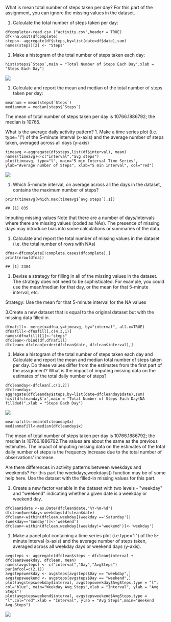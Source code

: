 What is mean total number of steps taken per day? For this part of the
assignment, you can ignore the missing values in the dataset.

1.  Calculate the total number of steps taken per day:

<!-- -->

    dfcomplete<-read.csv ("activity.csv",header = TRUE)
    df<-na.omit(dfcomplete)
    steps<- aggregate(df$steps,by=list(date=df$date),sum)
    names(steps)[2] <- "Steps"

1.  Make a histogram of the total number of steps taken each day:

<!-- -->

    hist(steps$`Steps`,main = "Total Number of Steps Each Day",xlab = "Steps Each Day")

![](PA1_template_files/figure-markdown_strict/hist-1.png)

1.  Calculate and report the mean and median of the total number of
    steps taken per day:

<!-- -->

    meannum = mean(steps$`Steps`)
    mediannum = median(steps$`Steps`)

The mean of total number of steps taken per day is 10766.1886792; the
median is 10765.

What is the average daily activity pattern? 1. Make a time series plot
(i.e. type="l") of the 5-minute interval (x-axis) and the average number
of steps taken, averaged across all days (y-axis)

    timeavg <-aggregate(df$steps,list(df$interval), mean)
    names(timeavg)<-c("interval","avg steps")
    plot(timeavg, type="l", main="5 min Interval Time Series", ylab="Average number of Steps", xlab="5 min interval", col="red")

![](PA1_template_files/figure-markdown_strict/time%20series-1.png)

1.  Which 5-minute interval, on average across all the days in the
    dataset, contains the maximum number of steps?

<!-- -->

    print(timeavg[which.max(timeavg$`avg steps`),1])

    ## [1] 835

Imputing missing values Note that there are a number of days/intervals
where there are missing values (coded as NAs). The presence of missing
days may introduce bias into some calculations or summaries of the data.

1.  Calculate and report the total number of missing values in the
    dataset (i.e. the total number of rows with NAs)

<!-- -->

    dfna<-dfcomplete[!complete.cases(dfcomplete),]
    print(nrow(dfna))

    ## [1] 2304

1.  Devise a strategy for filling in all of the missing values in
    the dataset. The strategy does not need to be sophisticated. For
    example, you could use the mean/median for that day, or the mean for
    that 5-minute interval, etc.

Strategy: Use the mean for that 5-minute interval for the NA values

3.Create a new dataset that is equal to the original dataset but with
the missing data filled in.

    dfnafill<- merge(x=dfna,y=timeavg, by="interval", all.x=TRUE)
    dfnafill<-dfnafill[,c(4,3,1)]
    names(dfnafill)[1]<-"steps"
    dfclean<-rbind(df,dfnafill)
    dfclean<-dfclean[order(dfclean$date, dfclean$interval),]

1.  Make a histogram of the total number of steps taken each day and
    Calculate and report the mean and median total number of steps taken
    per day. Do these values differ from the estimates from the first
    part of the assignment? What is the impact of imputing missing data
    on the estimates of the total daily number of steps?

<!-- -->

    dfcleanday<-dfclean[,c(1,2)]
    dfcleanday<- aggregate(dfcleanday$steps,by=list(date=dfcleanday$date),sum)
    hist(dfcleanday$'x',main = "Total Number of Steps Each Day(NA fillded)",xlab = "Steps Each Day")

![](PA1_template_files/figure-markdown_strict/histnafill-1.png)

    meannafill<-mean(dfcleanday$x)
    mediannafill<-median(dfcleanday$x)

The mean of total number of steps taken per day is 10766.1886792; the
median is 10766.1886792.The values are about the same as the previous
estimates. The impact of imputing missing data on the estimates of the
total daily number of steps is the frequency increase due to the total
number of observations' increase.

Are there differences in activity patterns between weekdays and
weekends? For this part the weekdays,weekdays() function may be of some
help here. Use the dataset with the filled-in missing values for this
part.

1.  Create a new factor variable in the dataset with two levels -
    "weekday" and "weekend" indicating whether a given date is a weekday
    or weekend day.

<!-- -->

    dfclean$date <-as.Date(dfclean$date,"%Y-%m-%d")
    dfclean$weekday<-weekdays(dfclean$date)
    dfclean<-within(dfclean,weekday[(weekday =='Saturday')|(weekday=='Sunday')]<-'weekend')
    dfclean<-within(dfclean,weekday[(weekday!='weekend')]<-'weekday')

1.  Make a panel plot containing a time series plot (i.e.type="l") of
    the 5-minute interval (x-axis) and the average number of steps
    taken, averaged across all weekday days or weekend days (y-axis).

<!-- -->

    avgsteps <- aggregate(dfclean$steps ~ dfclean$interval + dfclean$weekday, dfclean, mean)
    names(avgsteps) <- c("interval","Day","AvgSteps")
    par(mfcol=c(2,1))
    avgstepsweekday <- avgsteps[avgsteps$Day == "weekday",]
    avgstepsweekend <- avgsteps[avgsteps$Day == "weekend",]
    plot(avgstepsweekday$interval, avgstepsweekday$AvgSteps,type = "l", col="blue", main="Weekday Avg.Steps",xlab = "Interval", ylab = "Avg Steps")
    plot(avgstepsweekend$interval, avgstepsweekend$AvgSteps,type = "l",col="red",xlab = "Interval", ylab = "Avg Steps",main="Weekend Avg.Steps")

![](PA1_template_files/figure-markdown_strict/weekdaysplot-1.png)
